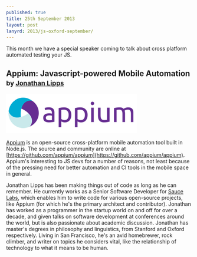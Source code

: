 ```yaml
---
published: true
title: 25th September 2013
layout: post
lanyrd: 2013/js-oxford-september/
---
```


<p class="lead">This month we have a special speaker coming to talk about cross platform automated testing your JS.</p>

## Appium: Javascript-powered Mobile Automation <small>by <a href="http://www.jonathanlipps.com/">Jonathan Lipps</a></small>

[![Appium](/img/appium-logo.png)](http://appium.io/)

[Appium](http://appium.io/) is an open-source cross-platform mobile automation tool built in Node.js. The source and community are online at [https://github.com/appium/appium](https://github.com/appium/appium). Appium's interesting to JS devs for a number of reasons, not least because of the pressing need for better automation and CI tools in the mobile space in general.

Jonathan Lipps has been making things out of code as long as he can remember.  He currently works as a Senior Software Developer for [Sauce Labs](http://saucelabs.com/), which enables him to write code for various open-source projects, like Appium (for which he's the primary architect and contributor). Jonathan has worked as a programmer in the startup world on and off for over a decade, and given talks on software development at conferences around the world, but is also passionate about academic discussion. Jonathan has master's degrees in philosophy and linguistics, from Stanford and Oxford respectively. Living in San Francisco, he's an avid homebrewer, rock climber, and writer on topics he considers vital, like the relationship of technology to what it means to be human.
